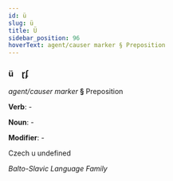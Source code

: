 ```yaml
---
id: ü
slug: ü
title: Ü
sidebar_position: 96
hoverText: agent/causer marker § Preposition
---
```


### ü&emsp;<span kind="abugida">ɽʄ</span>

*agent/causer marker* **§** Preposition

**Verb**: -

**Noun**: -

**Modifier**: -

Czech u undefined

*Balto-Slavic Language Family*